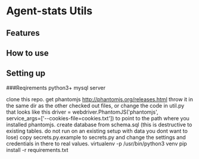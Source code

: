 Agent-stats Utils
=================

## Features

## How to use

## Setting up
###Reqirements
python3+
mysql server

clone this repo.
get phantomjs http://phantomjs.org/releases.html
throw it in the same dir as the other checked out files, or change the code in util.py that looks like this
     driver = webdriver.PhantomJS('phantomjs', service_args=['--cookies-file=cookies.txt'])
to point to the path where you installed phantomjs.
create database from schema.sql (this is destructive to existing tables. do not run on an existing setup with data you dont want to lose)
copy secrets.py.example to secrets.py and change the settings and credentials in there to real values.
virtualenv -p /usr/bin/python3 venv
pip install -r requirements.txt